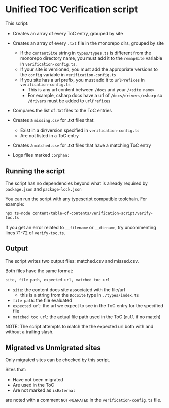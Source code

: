 # Unified TOC Verification script

This script:

- Creates an array of every ToC entry, grouped by site

- Creates an array of every `.txt` file in the monorepo dirs, grouped by site
  - If the `contentSite` string in `types/types.ts` is different from the monorepo directory name, you must add it to the `remapSite` variable in `verification-config.ts`.
  - If your site is versioned, you must add the appropriate versions to the `config` variable in `verification-config.ts`
  - If you site has a url prefix, you must add it to `urlPrefixes` in `verification-config.ts`
    - This is any url content between `/docs` and your `/<site name>`
    - For example, csharp docs have a url of `/docs/drivers/csharp` so `/drivers` must be added to `urlPrefixes`

- Compares the list of .txt files to the ToC entries

- Creates a `missing.csv` for .txt files that:
  - Exist in a dir/version specified in `verification-config.ts`
  - Are not listed in a ToC entry

- Creates a `matched.csv` for .txt files that have a matching ToC entry

- Logs files marked `:orphan:`


## Running the script

The script has no dependencies beyond what is already required by `package.json` and `package-lock.json`

You can run the script with any typescript compatible toolchain. For example:
``` shell
npx ts-node content/table-of-contents/verification-script/verify-toc.ts
```

If you get an error related to `__filename` or `__dirname`, try uncommenting lines 71-72 of `verify-toc.ts`.

## Output
The script writes two output files: matched.csv and missed.csv.

Both files have the same format:
```
site, file path, expected url, matched toc url
```

- `site`: the content docs site associated with the file/url
  - this is a string from the `DocSite` type in `./types/index.ts`
- `file path`: the file evaluated
- `expected url`: the url we expect to see in the ToC entry for the specified file
- `matched toc url`: the actual file path used in the ToC (`null` if no match)

NOTE: The script attempts to match the the expected url both with and without a trailing slash.

## Migrated vs Unmigrated sites

Only migrated sites can be checked by this script.

Sites that:
- Have not been migrated
- Are used in the ToC
- Are not marked as `isExternal`

are noted with a comment `NOT-MIGRATED` in the `verification-config.ts` file.
